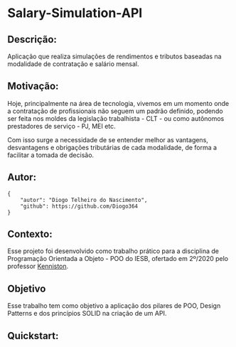 # Salary-Simulation-API

## Descrição:
Aplicação que realiza simulações de rendimentos e tributos baseadas
 na modalidade de contratação e salário mensal.

## Motivação:
Hoje, principalmente na área de tecnologia, vivemos em um momento onde
a contratação de profissionais não seguem um padrão definido, podendo
ser feita nos moldes da legislação trabalhista - CLT - ou como autônomos
prestadores de serviço - PJ, MEI etc.

Com isso surge a necessidade de se entender melhor as vantagens,
desvantagens e obrigações tributárias de cada modalidade, de forma a 
facilitar a tomada de decisão.   
 
## Autor:
```
{
    "autor": "Diogo Telheiro do Nascimento",
    "github": https://github.com/Diogo364
}
```

## Contexto:
Esse projeto foi desenvolvido como trabalho prático para a disciplina 
de Programação Orientada a Objeto - POO do IESB, ofertado em 2º/2020 
pelo professor [Kenniston](https://github.com/kenniston).

## Objetivo
Esse trabalho tem como objetivo a aplicação dos pilares de POO, Design
Patterns e dos princípios SOLID na criação de um API.

## Quickstart:
